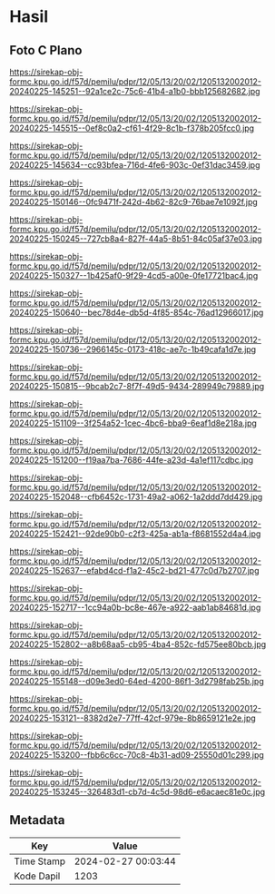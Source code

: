 # Hasil

## Foto C Plano

https://sirekap-obj-formc.kpu.go.id/f57d/pemilu/pdpr/12/05/13/20/02/1205132002012-20240225-145251--92a1ce2c-75c6-41b4-a1b0-bbb125682682.jpg

https://sirekap-obj-formc.kpu.go.id/f57d/pemilu/pdpr/12/05/13/20/02/1205132002012-20240225-145515--0ef8c0a2-cf61-4f29-8c1b-f378b205fcc0.jpg

https://sirekap-obj-formc.kpu.go.id/f57d/pemilu/pdpr/12/05/13/20/02/1205132002012-20240225-145634--cc93bfea-716d-4fe6-903c-0ef31dac3459.jpg

https://sirekap-obj-formc.kpu.go.id/f57d/pemilu/pdpr/12/05/13/20/02/1205132002012-20240225-150146--0fc9471f-242d-4b62-82c9-76bae7e1092f.jpg

https://sirekap-obj-formc.kpu.go.id/f57d/pemilu/pdpr/12/05/13/20/02/1205132002012-20240225-150245--727cb8a4-827f-44a5-8b51-84c05af37e03.jpg

https://sirekap-obj-formc.kpu.go.id/f57d/pemilu/pdpr/12/05/13/20/02/1205132002012-20240225-150327--1b425af0-9f29-4cd5-a00e-0fe17721bac4.jpg

https://sirekap-obj-formc.kpu.go.id/f57d/pemilu/pdpr/12/05/13/20/02/1205132002012-20240225-150640--bec78d4e-db5d-4f85-854c-76ad12966017.jpg

https://sirekap-obj-formc.kpu.go.id/f57d/pemilu/pdpr/12/05/13/20/02/1205132002012-20240225-150736--2966145c-0173-418c-ae7c-1b49cafa1d7e.jpg

https://sirekap-obj-formc.kpu.go.id/f57d/pemilu/pdpr/12/05/13/20/02/1205132002012-20240225-150815--9bcab2c7-8f7f-49d5-9434-289949c79889.jpg

https://sirekap-obj-formc.kpu.go.id/f57d/pemilu/pdpr/12/05/13/20/02/1205132002012-20240225-151109--3f254a52-1cec-4bc6-bba9-6eaf1d8e218a.jpg

https://sirekap-obj-formc.kpu.go.id/f57d/pemilu/pdpr/12/05/13/20/02/1205132002012-20240225-151200--f19aa7ba-7686-44fe-a23d-4a1ef117cdbc.jpg

https://sirekap-obj-formc.kpu.go.id/f57d/pemilu/pdpr/12/05/13/20/02/1205132002012-20240225-152048--cfb6452c-1731-49a2-a062-1a2ddd7dd429.jpg

https://sirekap-obj-formc.kpu.go.id/f57d/pemilu/pdpr/12/05/13/20/02/1205132002012-20240225-152421--92de90b0-c2f3-425a-ab1a-f8681552d4a4.jpg

https://sirekap-obj-formc.kpu.go.id/f57d/pemilu/pdpr/12/05/13/20/02/1205132002012-20240225-152637--efabd4cd-f1a2-45c2-bd21-477c0d7b2707.jpg

https://sirekap-obj-formc.kpu.go.id/f57d/pemilu/pdpr/12/05/13/20/02/1205132002012-20240225-152717--1cc94a0b-bc8e-467e-a922-aab1ab84681d.jpg

https://sirekap-obj-formc.kpu.go.id/f57d/pemilu/pdpr/12/05/13/20/02/1205132002012-20240225-152802--a8b68aa5-cb95-4ba4-852c-fd575ee80bcb.jpg

https://sirekap-obj-formc.kpu.go.id/f57d/pemilu/pdpr/12/05/13/20/02/1205132002012-20240225-155148--d09e3ed0-64ed-4200-86f1-3d2798fab25b.jpg

https://sirekap-obj-formc.kpu.go.id/f57d/pemilu/pdpr/12/05/13/20/02/1205132002012-20240225-153121--8382d2e7-77ff-42cf-979e-8b8659121e2e.jpg

https://sirekap-obj-formc.kpu.go.id/f57d/pemilu/pdpr/12/05/13/20/02/1205132002012-20240225-153200--fbb6c6cc-70c8-4b31-ad09-25550d01c299.jpg

https://sirekap-obj-formc.kpu.go.id/f57d/pemilu/pdpr/12/05/13/20/02/1205132002012-20240225-153245--326483d1-cb7d-4c5d-98d6-e6acaec81e0c.jpg


## Metadata

| Key        | Value               |
| ---------- | ------------------- |
| Time Stamp | 2024-02-27 00:03:44 |
| Kode Dapil | 1203                |



